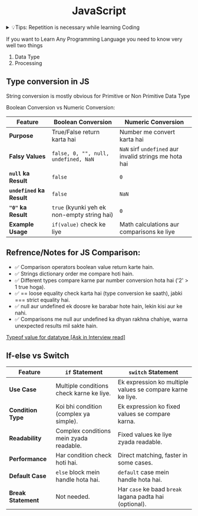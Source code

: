 <h1 align="center">JavaScript </h1>

<details>
<summary>💡Tips: Repetition is necessary while learning Coding</summary>
  <ul>Instead of going in-depth in various topics, you should practice it more often!</ul>
</details>

If you want to Learn Any Programming Language you need to know very well two things

1. Data Type
2. Processing

## Type conversion in JS

String conversion is mostly obvious for Primitive or Non Primitive Data Type

Boolean Conversion vs Numeric Conversion:
<table><thead><tr><th><strong>Feature</strong></th><th><strong>Boolean Conversion</strong></th><th><strong>Numeric Conversion</strong></th></tr></thead><tbody><tr><td><strong>Purpose</strong></td><td>True/False return karta hai</td><td>Number me convert karta hai</td></tr><tr><td><strong>Falsy Values</strong></td><td><code>false, 0, "", null, undefined, NaN</code></td><td><code>NaN</code> sirf <code>undefined</code> aur invalid strings me hota hai</td></tr><tr><td><strong><code>null</code> ka Result</strong></td><td><code>false</code></td><td><code>0</code></td></tr><tr><td><strong><code>undefined</code> ka Result</strong></td><td><code>false</code></td><td><code>NaN</code></td></tr><tr><td><strong><code>"0"</code> ka Result</strong></td><td><code>true</code> (kyunki yeh ek non-empty string hai)</td><td><code>0</code></td></tr><tr><td><strong>Example Usage</strong></td><td><code>if(value)</code> check ke liye</td><td>Math calculations aur comparisons ke liye</td></tr></tbody></table>

## Refrence/Notes for JS Comparison:

- ✅ Comparison operators boolean value return karte hain.
- ✅ Strings dictionary order me compare hoti hain.
- ✅ Different types compare karne par number conversion hota hai ('2' > 1 true hoga).
- ✅ == loose equality check karta hai (type conversion ke saath), jabki === strict equality hai.
- ✅ null aur undefined ek doosre ke barabar hote hain, lekin kisi aur ke nahi.
- ✅ Comparisons me null aur undefined ka dhyan rakhna chahiye, warna unexpected results mil sakte hain.

[Typeof value for datatype [Ask in Interview read]](https://developer.mozilla.org/en-US/docs/Web/JavaScript/Reference/Operators/typeof)


## If-else vs Switch

<table><thead><tr><th>Feature</th><th><code>if</code> Statement</th><th><code>switch</code> Statement</th></tr></thead><tbody><tr><td><strong>Use Case</strong></td><td>Multiple conditions check karne ke liye.</td><td>Ek expression ko multiple values se compare karne ke liye.</td></tr><tr><td><strong>Condition Type</strong></td><td>Koi bhi condition (complex ya simple).</td><td>Ek expression ko fixed values se compare karna.</td></tr><tr><td><strong>Readability</strong></td><td>Complex conditions mein zyada readable.</td><td>Fixed values ke liye zyada readable.</td></tr><tr><td><strong>Performance</strong></td><td>Har condition check hoti hai.</td><td>Direct matching, faster in some cases.</td></tr><tr><td><strong>Default Case</strong></td><td><code>else</code> block mein handle hota hai.</td><td><code>default</code> case mein handle hota hai.</td></tr><tr><td><strong>Break Statement</strong></td><td>Not needed.</td><td>Har <code>case</code> ke baad <code>break</code> lagana padta hai (optional).</td></tr></tbody></table>